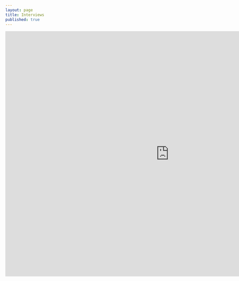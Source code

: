 ```yaml
---
layout: page
title: Interviews
published: true
---
```


<iframe src="https://brunchlabs.slides.com/timtregubov/cs98-interviews/embed?token=Bx5DivWC&style=light" width="1024" height="768" scrolling="no" frameborder="0" webkitallowfullscreen mozallowfullscreen allowfullscreen></iframe>